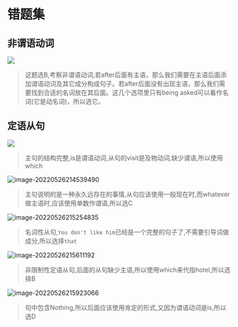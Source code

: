 # 错题集



## 非谓语动词

![](https://cdn.jsdelivr.net/gh/2822132073/image/20220525202012.png)

> 这题选B,考察非谓语动词,若after后面有主语，那么我们需要在主语后面添加谓语动词及其它成分构成句子。若after后面没有出现主语，那么我们需要找到合适的名词放在其后面。这几个选项里只有being asked可以看作名词(它是动名词)，所以选它。







## 定语从句

![](https://cdn.jsdelivr.net/gh/2822132073/image/20220525202027.png)

> 主句的结构完整,is是谓语动词,从句的visit是及物动词,缺少谓语,所以使用which







![image-20220526214539490](https://cdn.jsdelivr.net/gh/2822132073/image/image-20220526214539490.png)

> 主句说明的是一种永久远存在的事情,从句应该使用一般现在时,而whatever做主语时,应该使用单数作谓语,所以选C





![image-20220526215254835](https://cdn.jsdelivr.net/gh/2822132073/image/image-20220526215254835.png)

> 名词性从句,`You don't like him`已经是一个完整的句子了,不需要引导词做成分,所以选择`that`



![image-20220526215611192](https://cdn.jsdelivr.net/gh/2822132073/image/image-20220526215611192.png)

> 非限制性定语从句,后面的从句缺少主语,所以使用which来代指hotel,所以选择B

![image-20220526215923066](https://cdn.jsdelivr.net/gh/2822132073/image/image-20220526215923066.png)

> 句中包含Nothing,所以后面应该使用肯定的形式,又因为谓语动词是is,所以选D
